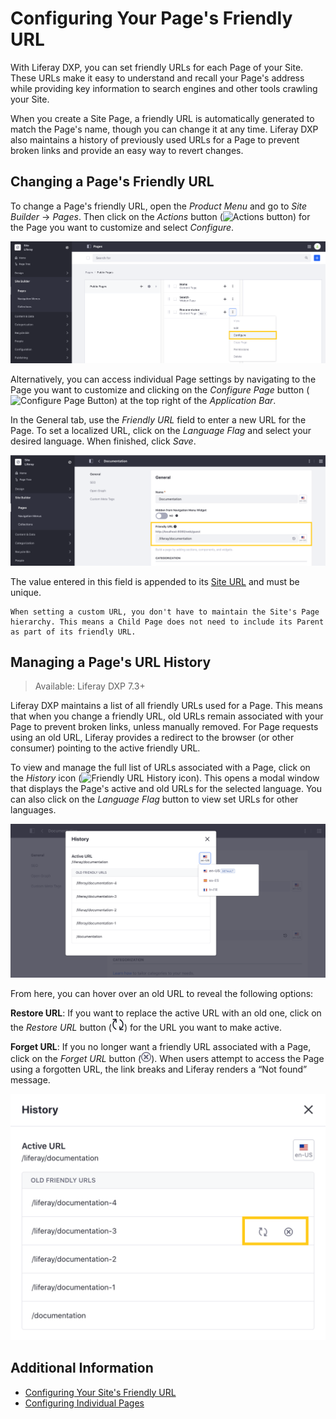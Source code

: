 # Configuring Your Page's Friendly URL

With Liferay DXP, you can set friendly URLs for each Page of your Site. These URLs make it easy to understand and recall your Page's address while providing key information to search engines and other tools crawling your Site.

When you create a Site Page, a friendly URL is automatically generated to match the Page's name, though you can change it at any time. Liferay DXP also maintains a history of previously used URLs for a Page to prevent broken links and provide an easy way to revert changes.

## Changing a Page's Friendly URL

To change a Page's friendly URL, open the *Product Menu* and go to *Site Builder* &rarr; *Pages*. Then click on the *Actions* button (![Actions button](../../../images/icon-staging-bar-options.png)) for the Page you want to customize and select *Configure*.

![Click on the Actions button for the Page you want to customize, and select Configure](./configuring-your-pages-friendly-url/images/01.png)

Alternatively, you can access individual Page settings by navigating to the Page you want to customize and clicking on the *Configure Page* button (![Configure Page Button](../../../images/icon-cog.png)) at the top right of the *Application Bar*.

In the General tab, use the *Friendly URL* field to enter a new URL for the Page. To set a localized URL, click on the *Language Flag* and select your desired language. When finished, click *Save*.

![Use the Friendly URL field to set a Page's custom URL.](./configuring-your-pages-friendly-url/images/02.png)

The value entered in this field is appended to its [Site URL](./../../site-settings/managing-site-urls/configuring-your-sites-friendly-url.md) and must be unique.

```{note}
When setting a custom URL, you don't have to maintain the Site's Page hierarchy. This means a Child Page does not need to include its Parent as part of its friendly URL.
```

## Managing a Page's URL History

> Available: Liferay DXP 7.3+

Liferay DXP maintains a list of all friendly URLs used for a Page. This means that when you change a friendly URL, old URLs remain associated with your Page to prevent broken links, unless manually removed. For Page requests using an old URL, Liferay provides a redirect to the browser (or other consumer) pointing to the active friendly URL.

To view and manage the full list of URLs associated with a Page, click on the *History* icon (![Friendly URL History icon](../../../images/icon-history.png)). This opens a modal window that displays the Page's active and old URLs for the selected language. You can also click on the *Language Flag* button to view set URLs for other languages.

![View a Page's friendly URL History by language.](./configuring-your-pages-friendly-url/images/03.png)

From here, you can hover over an old URL to reveal the following options:

**Restore URL**: If you want to replace the active URL with an old one, click on the *Restore URL* button (![Restore icon](../../../images/icon-restore2.png)) for the URL you want to make active.

**Forget URL**: If you no longer want a friendly URL associated with a Page, click on the *Forget URL* button (![Delete icon](../../../images/icon-delete.png)). When users attempt to access the Page using a forgotten URL, the link breaks and Liferay renders a “Not found” message.

![Hover over an old URL to reveal the Restore and Forget options.](./configuring-your-pages-friendly-url/images/04.png)

## Additional Information

* [Configuring Your Site's Friendly URL](./../../site-settings/managing-site-urls/configuring-your-sites-friendly-url.md)
* [Configuring Individual Pages](./configuring-individual-pages.md)
<!--Include Reference to SEO article when finished.-->
